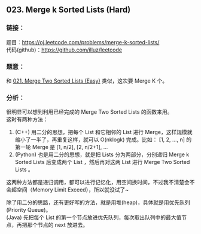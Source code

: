 ## 023. Merge k Sorted Lists (Hard)

### **链接**：
题目：https://oj.leetcode.com/problems/merge-k-sorted-lists/  
代码(github)：https://github.com/illuz/leetcode

### **题意**：
和  [021. Merge Two Sorted Lists (Easy)](http://blog.csdn.net/hcbbt/article/details/44064639) 类似，这次要 Merge K 个。

### **分析**：

很明显可以想到利用已经完成的 Merge Two Sorted Lists 的函数来用。  
这时有两种方法：  
1. (C++) 用二分的思想，把每个 List 和它相邻的 List 进行 Merge，这样规模就缩小了一半了，再重复这样，就可以 O(nklogk) 完成。比如： [1, 2, ..., n] 的第一轮 Merge 是 [1, n/2], [2, n/2+1], ...  
2. (Python) 也是用二分的思想，就是把 Lists 分为两部分，分别递归 Merge k Sorted Lists 后变成两个 List ，然后再对这两 List 进行 Merge Two Sorted Lists 。  

这两种方法都是递归调用，都可以进行记忆化，用空间换时间，不过我不清楚会不会超空间（Memory Limit Exceed），所以就没试了~  

除了用二分的思路，还有更好写的方法，就是用堆(heap)，具体就是用优先队列(Priority Queue)。  
(Java) 先把每个 List 的第一个节点放进优先队列，每次取出队列中的最大值节点，再把那个节点的 next 放进去。  

